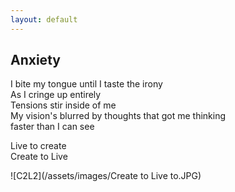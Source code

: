 ```yaml
---
layout: default
---
```


## Anxiety

I bite my tongue until I taste the irony<br/>
As I cringe up entirely<br/>
Tensions stir inside of me<br/>
My vision's blurred by thoughts that got me thinking<br/>
faster than I can see<br/>

Live to create<br/>
Create to Live<br/>

![C2L2](/assets/images/Create to Live to.JPG)
